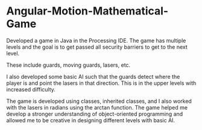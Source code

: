 # Angular-Motion-Mathematical-Game
Developed a game in Java in the Processing IDE. The game has multiple levels and the goal is to get passed all security barriers to get to the next level.

These include guards, moving guards, lasers, etc.

I also developed some basic AI such that the guards detect where the player is and point the lasers in that direction. This is in the upper levels with increased difficulty.

The game is developed using classes, inherited classes, and I also worked with the lasers in radians using the arctan function. The game helped me develop a stronger understanding of object-oriented programming and allowed me to be creative in designing different levels with basic AI.